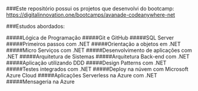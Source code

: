 ###Este repositório possui os projetos que desenvolvi do bootcamp:
https://digitalinnovation.one/bootcamps/avanade-codeanywhere-net

###Estudos abordados:

#####Lógica de Programação
#####Git e GitHub
#####SQL Server
#####Primeiros passos com .NET
#####Orientação a objetos em .NET
#####Micro Serviços com .NET
#####Desenvolvimento de aplicações com .NET
#####Arquitetura de Sistemas
#####Arquitetura Back-end com .NET
#####Aplicação utilizando DDD
#####Design Patterns com .NET
#####Testes integrados com .NET
#####Deploy na núvem com Microsoft Azure Cloud
#####Aplicações Serverless na Azure com .NET
#####Mensageria na Azure
